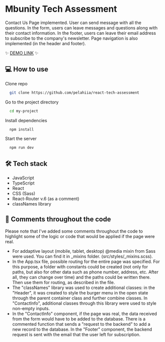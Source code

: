 # Mbunity Tech Assessment
Contact Us Page implemented. User can send message with all the questions. In the form, users can leave messages and questions along with their contact information. In the footer, users can leave their email address to subscribe to the company's newsletter. Page navigation is also implemented (in the header and footer).

✨ [DEMO LINK](https://react-tech-assessment.vercel.app/) ✨
## 💻 How to use

Clone repo

```bash
  git clone https://github.com/pelahiia/react-tech-assessment
```

Go to the project directory

```bash
  cd my-project
```

Install dependencies

```bash
  npm install
```

Start the server

```bash
  npm run dev
```

## 🛠️ Tech stack
- JavaScript
- TypeScript
- React
- CSS (Sass)
- React-Router v.6 (as a comment)
- classNames library

## 👤 Comments throughout the code
Please note that I've added some comments throughout the code to highlight some of the logic or code that would be applied if the page were real.
- For addaptive layout (mobile, tablet, desktop) @media mixin from Sass were used. You can find it in _mixins folder. (src/styles/_mixins.scss).
- In the App.tsx file, possible routing for the entire page was specified. For this purpose, a folder with constants could be created (not only for paths, but also for other data such as phone number, address, etc. After all, they can change over time) and the paths could be written there. Then use them for routing, as described in the file.
- The "classNames" library was used to create additional classes: in the "Header", it was created to style the burger menu in the open state through the parent container class and further combine classes. In "ContactInfo", additional classes through this library were used to style non-empty inputs.
- In the "ContactInfo" component, if the page was real, the data received from the form would have to be added to the database. There is a commented function that sends a "request to the backend" to add a new record to the database. In the "Footer" component, the backend request is sent with the email that the user left for subscription.  
